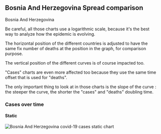 ## Bosnia And Herzegovina Spread comparison 

Bosnia And Herzegovina



Be careful, all those charts use a logarithmic scale, because it's the best way to analyze how the epidemic is evolving.
 
The horizontal position of the different countries is adjusted to have the same fix number of deaths at the position in the graph, for comparison purpose.

The vertical position of the different curves is of course impacted too.

"Cases" charts are even more affected too because they use the same time offset that is used for "deaths".

The only important thing to look at in those charts is the slope of the curve : the steeper the curve, the shorter the "cases" and "deaths" doubling time.



 
### Cases over time
 
#### Static
![Bosnia And Herzegovina covid-19 cases static chart](https://raw.githubusercontent.com/madlag/coronavirus_study/master/notebooks/graphs/2020-03-20/countries/Bosnia_And_Herzegovina/2020-03-20_Bosnia_And_Herzegovina_deaths.png "Bosnia And Herzegovina covid-19 cases static chart")   


